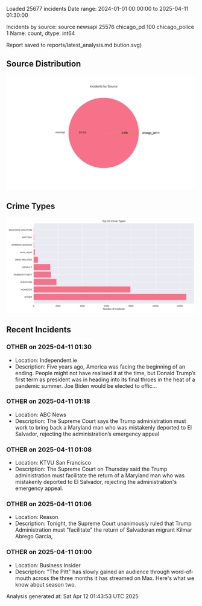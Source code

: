
Loaded 25677 incidents
Date range: 2024-01-01 00:00:00 to 2025-04-11 01:30:00

Incidents by source:
source
newsapi           25576
chicago_pd          100
chicago_police        1
Name: count, dtype: int64

Report saved to reports/latest_analysis.md
bution.svg)

## Source Distribution
![Source Distribution](images/source_distribution.svg)

## Crime Types
![Crime Types](images/crime_types.svg)

## Recent Incidents

### OTHER on 2025-04-11 01:30
- Location: Independent.ie
- Description: Five years ago, America was facing the beginning of an ending. People might not have realised it at the time, but Donald Trump’s first term as president was in heading into its final throes in the heat of a pandemic summer. Joe Biden would be elected to offic…


### OTHER on 2025-04-11 01:18
- Location: ABC News
- Description: The Supreme Court says the Trump administration must work to bring back a Maryland man who was mistakenly deported to El Salvador, rejecting the administration’s emergency appeal


### OTHER on 2025-04-11 01:08
- Location: KTVU San Francisco
- Description: The Supreme Court on Thursday said the Trump administration must facilitate the return of a Maryland man who was mistakenly deported to El Salvador, rejecting the administration's emergency appeal.


### OTHER on 2025-04-11 01:06
- Location: Reason
- Description: Tonight, the Supreme Court unanimously ruled that Trump Administration must "facilitate" the return of Salvadoran migrant Kilmar Abrego Garcia,


### OTHER on 2025-04-11 01:00
- Location: Business Insider
- Description: "The Pitt" has slowly gained an audience through word-of-mouth across the three months it has streamed on Max. Here's what we know about season two.

Analysis generated at: Sat Apr 12 01:43:53 UTC 2025
